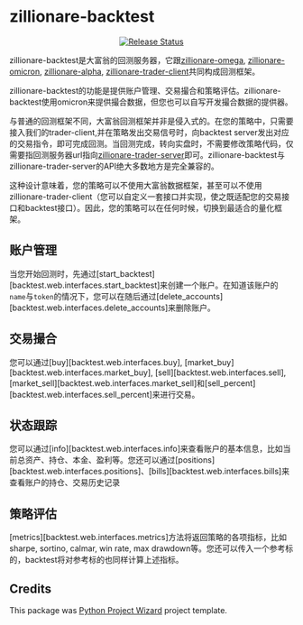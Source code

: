 # zillionare-backtest


<p align="center">
<a href="https://pypi.python.org/pypi/backtest">
    <img src="https://img.shields.io/pypi/v/backtest.svg"
        alt = "Release Status">
</a>
</p>

zillionare-backtest是大富翁的回测服务器，它跟[zillionare-omega](https://zillionare.github.io/omega/), [zillionare-omicron](https://zillionare.github.io/omicron), [zillionare-alpha](https://zillionare.github.io/alpha), [zillionare-trader-client](https://zillionare.github.io/traderclient)共同构成回测框架。

zillionare-backtest的功能是提供账户管理、交易撮合和策略评估。zillionare-backtest使用omicron来提供撮合数据，但您也可以自写开发撮合数据的提供器。

与普通的回测框架不同，大富翁回测框架并非是侵入式的。在您的策略中，只需要接入我们的trader-client,并在策略发出交易信号时，向backtest server发出对应的交易指令，即可完成回测。当回测完成，转向实盘时，不需要修改策略代码，仅需要指回测服务器url指向[zillionare-trader-server](https://zillionare.github.io/traderserver/)即可。zillionare-backtest与zillionare-trader-server的API绝大多数地方是完全兼容的。

这种设计意味着，您的策略可以不使用大富翁数据框架，甚至可以不使用zillionare-trader-client（您可以自定义一套接口并实现，使之既适配您的交易接口和backtest接口）。因此，您的策略可以在任何时候，切换到最适合的量化框架。

## 账户管理
当您开始回测时，先通过[start_backtest][backtest.web.interfaces.start_backtest]来创建一个账户。在知道该账户的`name`与`token`的情况下，您可以在随后通过[delete_accounts][backtest.web.interfaces.delete_accounts]来删除账户。

## 交易撮合

您可以通过[buy][backtest.web.interfaces.buy], [market_buy][backtest.web.interfaces.market_buy], [sell][backtest.web.interfaces.sell], [market_sell][backtest.web.interfaces.market_sell]和[sell_percent][backtest.web.interfaces.sell_percent]来进行交易。

## 状态跟踪

您可以通过[info][backtest.web.interfaces.info]来查看账户的基本信息，比如当前总资产、持仓、本金、盈利等。您还可以通过[positions][backtest.web.interfaces.positions]、[bills][backtest.web.interfaces.bills]来查看账户的持仓、交易历史记录
## 策略评估

[metrics][backtest.web.interfaces.metrics]方法将返回策略的各项指标，比如sharpe, sortino, calmar, win rate, max drawdown等。您还可以传入一个参考标的，backtest将对参考标的也同样计算上述指标。
## Credits

This package was [Python Project Wizard](zillionare.github.io/python-project-wizard) project template.
